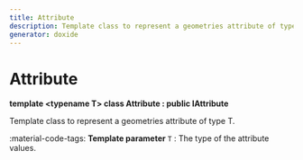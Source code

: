 ```yaml
---
title: Attribute
description: Template class to represent a geometries attribute of type T.
generator: doxide
---
```



# Attribute

**template &lt;typename T&gt; class Attribute : public IAttribute**



Template class to represent a geometries attribute of type T.

:material-code-tags: **Template parameter** `T`
:    The type of the attribute values.
    



